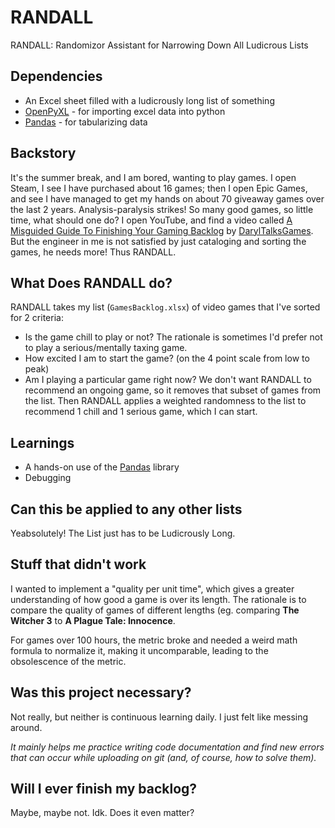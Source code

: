# RANDALL
RANDALL: Randomizor Assistant for Narrowing Down All Ludicrous Lists

## Dependencies
- An Excel sheet filled with a ludicrously long list of something
- [OpenPyXL](https://openpyxl.readthedocs.io/en/stable/) - for importing excel data into python
- [Pandas](https://pandas.pydata.org/) - for tabularizing data

## Backstory
It's the summer break, and I am bored, wanting to play games. I open Steam, I see I have purchased about 16 games; then I open Epic Games, and see I have managed to get my hands on about 70 giveaway games over the last 2 years. Analysis-paralysis strikes! So many good games, so little time, what should one do? I open YouTube, and find a video called [A Misguided Guide To Finishing Your Gaming Backlog](https://www.youtube.com/watch?v=nkgAlnDIPMU) by [DarylTalksGames](https://www.youtube.com/@DarylTalksGames). But the engineer in me is not satisfied by just cataloging and sorting the games, he needs more! Thus RANDALL.

## What Does RANDALL do?
RANDALL takes my list (`GamesBacklog.xlsx`) of video games that I've sorted for 2 criteria: 
- Is the game chill to play or not? The rationale is sometimes I'd prefer not to play a serious/mentally taxing game.
- How excited I am to start the game? (on the 4 point scale from low to peak)
- Am I playing a particular game right now? We don't want RANDALL to recommend an ongoing game, so it removes that subset of games from the list.
Then RANDALL applies a weighted randomness to the list to recommend 1 chill and 1 serious game, which I can start.

## Learnings
- A hands-on use of the [Pandas](https://pandas.pydata.org/) library
- Debugging

## Can this be applied to any other lists
Yeabsolutely! The List just has to be Ludicrously Long.

## Stuff that didn't work
I wanted to implement a "quality per unit time", which gives a greater understanding of how good a game is over its length. The rationale is to compare the quality of games of different lengths (eg. comparing **The Witcher 3** to **A Plague Tale: Innocence**. 

For games over 100 hours, the metric broke and needed a weird math formula to normalize it, making it uncomparable, leading to the obsolescence of the metric.

## Was this project necessary?
Not really, but neither is continuous learning daily. I just felt like messing around.

*It mainly helps me practice writing code documentation and find new errors that can occur while uploading on git (and, of course, how to solve them).*

## Will I ever finish my backlog?
Maybe, maybe not. Idk. Does it even matter?


